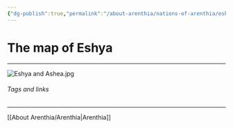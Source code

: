 ```yaml
---
{"dg-publish":true,"permalink":"/about-arenthia/nations-of-arenthia/eshya/","tags":["Arenthia","Eshya"]}
---
```


# The map of Eshya
---
![Eshya and Ashea.jpg](/img/user/Images/Eshya%20and%20Ashea.jpg)



###### Tags and links
---
[[About Arenthia/Arenthia\|Arenthia]]